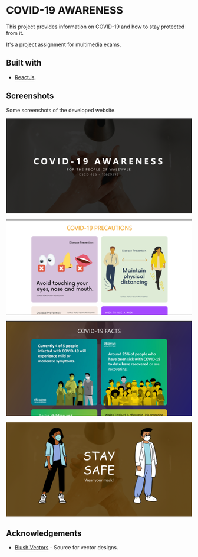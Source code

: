 # COVID-19 AWARENESS

This project provides information on COVID-19 and how to stay protected from it.

It's a project assignment for multimedia exams.

## Built with

- [ReactJs](reactjs.org/).

## Screenshots

Some screenshots of the developed website.

![Homepage](/src/images/mult1.png)

![Precautions](/src/images/mult2.png)

![Facts](/src/images/mult3.png)

![End Page](/src/images/mult4.png)

## Acknowledgements

- [Blush Vectors](blush.design) - Source for vector designs.
